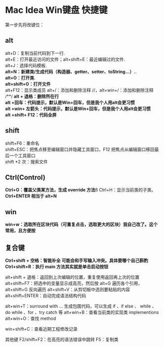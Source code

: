 # Mac Idea Win键盘 快捷键
第一步先将改键位：  
	
## alt
alt+D：复制当前代码到下一行.   
alt+E：打开最近访问的文件；alt+shift+E：最近编辑过的文件.  
alt+J：选择代码模板.  
**alt+N：新建类/生成代码（构造器、getter、setter、toString...）.**.     
**alt+O：打开类.**   
**alt+shift+O：打开文件**     
alt+F12：显示类成员
alt+/：添加和删除注释 //，alt+win+/：添加和删除注释 /\**/
**alt + 退格：删除所在行**     
**alt +回车：代码提示，默认是Win+回车，但是我个人用alt会更习惯**     
**alt +win+ 左箭头：代码提示，默认是Win+回车，但是我个人用alt会更习惯**     
**alt +shift+ F12：代码全屏**        

## shift
shift+F6：重命名   
shift+ESC：把焦点移至编辑窗口并隐藏工具窗口，F12 把焦点从编辑窗口移回最后一个工具窗口   
shift *2 次：搜索文件   

## Ctrl(Control)
**Ctrl+O：覆盖父类某方法，生成 override 方法**ß
Ctrl+H：显示当前类的子类。   
**Ctrl+ENTER 相当于 alt+N**

## win
**win+w：选取所在区块代码（可重复点击，选取更大的区块）我自己改了。这个常用，且方便按**   

## 复合键
**Ctrl+shift + 空格：智能补全 可能会和手写输入冲突。具体要哪个自己斟酌**   
**Ctrl+shift+R：执行 main 方法其实就是单击启动按钮**   

alt+shift + 退格：返回到上次编辑的位置，重复使用返回再上次的位置
alt+shift+F7：把选中的变量显示成高亮，然后按 alt+G 遍历各个引用，alt+shift+G 反向遍历
alt+shift+V：从剪切板中选则要粘贴的内容
alt+shift+ENTER：自动完成语法结构代码

alt+win+T：surround with ... 生成包围代码，可以生成 if 、if else 、 while 、 do while 、for 、try catch 等
alt+win+B：查看当前类的实现类 implementions
alt+win+O：查找 method

win+shift+C：查看近期工程修改记录

其他键
F2/shift+F2：在高亮的语法错误中跳转
F5：复制类

